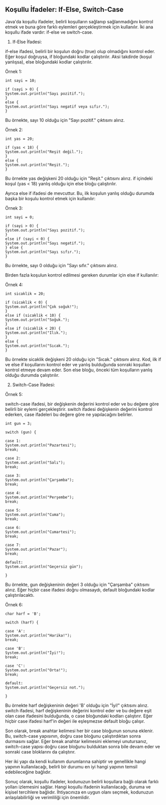 Koşullu İfadeler: If-Else, Switch-Case
-
Java'da koşullu ifadeler, belirli koşulların sağlanıp sağlanmadığını kontrol etmek ve buna göre farklı eylemleri gerçekleştirmek için kullanılır. İki ana koşullu ifade vardır: if-else ve switch-case.


1. If-Else İfadesi:


if-else ifadesi, belirli bir koşulun doğru (true) olup olmadığını kontrol eder. Eğer koşul doğruysa, if bloğundaki kodlar çalıştırılır. Aksi takdirde (koşul yanlışsa), else bloğundaki kodlar çalıştırılır.


Örnek 1:


    int sayi = 10;
    
    if (sayi > 0) {    
    System.out.println("Sayı pozitif.");
    }
    else {    
    System.out.println("Sayı negatif veya sıfır.");
    }

Bu örnekte, sayı 10 olduğu için "Sayı pozitif." çıktısını alırız.


Örnek 2:


    int yas = 20;
    
    if (yas < 18) {    
    System.out.println("Reşit değil.");
    }
    else {    
    System.out.println("Reşit.");
    }

Bu örnekte yas değişkeni 20 olduğu için "Reşit." çıktısını alırız. if içindeki koşul (yas < 18) yanlış olduğu için else bloğu çalıştırılır.


Ayrıca else if ifadesi de mevcuttur. Bu, ilk koşulun yanlış olduğu durumda başka bir koşulu kontrol etmek için kullanılır:


Örnek 3:


    int sayi = 0;
    
    if (sayi > 0) {    
    System.out.println("Sayı pozitif.");
    }
    else if (sayi < 0) {    
    System.out.println("Sayı negatif.");
    } else {    
    System.out.println("Sayı sıfır.");
    }

Bu örnekte, sayı 0 olduğu için "Sayı sıfır." çıktısını alırız.


Birden fazla koşulun kontrol edilmesi gereken durumlar için else if kullanılır:


Örnek 4:


    int sicaklik = 20;
    
    if (sicaklik < 0) {    
    System.out.println("Çok soğuk!");
    }
    else if (sicaklik < 10) {    
    System.out.println("Soğuk.");
    }
    else if (sicaklik < 20) {    
    System.out.println("Ilık.");
    }
    else {    
    System.out.println("Sıcak.");
    }

Bu örnekte sicaklik değişkeni 20 olduğu için "Sıcak." çıktısını alırız. Kod, ilk if ve else if koşullarını kontrol eder ve yanlış bulduğunda sonraki koşulları kontrol etmeye devam eder. Son else bloğu, önceki tüm koşulların yanlış olduğu durumda çalıştırılır.


2. Switch-Case İfadesi:


Örnek 5:


switch-case ifadesi, bir değişkenin değerini kontrol eder ve bu değere göre belirli bir eylemi gerçekleştirir. switch ifadesi değişkenin değerini kontrol ederken, case ifadeleri bu değere göre ne yapılacağını belirler.


    int gun = 3;
    
    switch (gun) {
    
    case 1:        
    System.out.println("Pazartesi");        
    break;
    
    case 2:        
    System.out.println("Salı");        
    break;
    
    case 3:        
    System.out.println("Çarşamba");        
    break;
    
    case 4:        
    System.out.println("Perşembe");        
    break;
    
    case 5:        
    System.out.println("Cuma");        
    break;
    
    case 6:        
    System.out.println("Cumartesi");        
    break;
    
    case 7:        
    System.out.println("Pazar");        
    break;
    
    default:        
    System.out.println("Geçersiz gün");
    
    }

Bu örnekte, gun değişkeninin değeri 3 olduğu için "Çarşamba" çıktısını alırız. Eğer hiçbir case ifadesi doğru olmasaydı, default bloğundaki kodlar çalıştırılacaktı.


Örnek 6:


    char harf = 'B';
    
    switch (harf) {
    
    case 'A':        
    System.out.println("Harika!");        
    break;
    
    case 'B':        
    System.out.println("İyi!");        
    break;
    
    case 'C':        
    System.out.println("Orta!");        
    break;
    
    default:        
    System.out.println("Geçersiz not.");
    
    }

Bu örnekte harf değişkeninin değeri 'B' olduğu için "İyi!" çıktısını alırız. switch ifadesi, harf değişkeninin değerini kontrol eder ve bu değere eşit olan case ifadesini bulduğunda, o case bloğundaki kodları çalıştırır. Eğer hiçbir case ifadesi harf'in değeri ile eşleşmezse default bloğu çalışır.


Son olarak, break anahtar kelimesi her bir case bloğunun sonuna eklenir. Bu, switch-case yapısının, doğru case bloğunu çalıştırdıktan sonra durmasını sağlar. Eğer break anahtar kelimesini eklemeyi unutursanız, switch-case yapısı doğru case bloğunu bulduktan sonra bile devam eder ve sonraki case bloklarını da çalıştırır.


Her iki yapı da kendi kullanım durumlarına sahiptir ve genellikle hangi yapının kullanılacağı, belirli bir durumu en iyi hangi yapının temsil edebileceğine bağlıdır.


Sonuç olarak, koşullu ifadeler, kodunuzun belirli koşullara bağlı olarak farklı yolları izlemesini sağlar. Hangi koşullu ifadenin kullanılacağı, duruma ve kişisel tercihlere bağlıdır. İhtiyacınıza en uygun olanı seçmek, kodunuzun anlaşılabilirliği ve verimliliği için önemlidir.